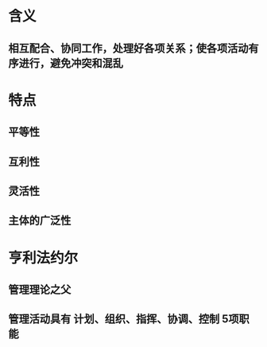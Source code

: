 # 含义
## 相互配合、协同工作，处理好各项关系；使各项活动有序进行，避免冲突和混乱
# 特点
## 平等性
## 互利性
## 灵活性
## 主体的广泛性
# 亨利法约尔
## 管理理论之父
## 管理活动具有 计划、组织、指挥、协调、控制 5项职能